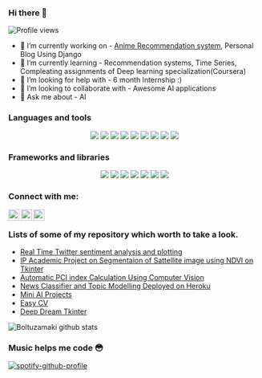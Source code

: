 ### Hi there 👋

![Profile views](https://komarev.com/ghpvc/?username=boltuzamaki&color=blueviolet&label=Profile+Views)

- 🔭 I’m currently working on - [Anime Recommendation system](https://github.com/srijansingh53/aniReco), Personal Blog Using Django
- 🌱 I’m currently learning - Recommendation systems, Time Series, Compleating assignments of Deep learning specialization(Coursera)
- 🤔 I’m looking for help with - 6 month Internship :)
- 👯 I’m looking to collaborate with - Awesome AI applications
- 💬 Ask me about - AI

### Languages and tools
<p align="center">
  <img src="https://img.shields.io/badge/python%20-%2314354C.svg?&style=for-the-badge&logo=python&logoColor=white"/>
  <img src="https://img.shields.io/badge/c%20-%2300599C.svg?&style=for-the-badge&logo=c&logoColor=white"/>
  <img src="https://img.shields.io/badge/css3%20-%231572B6.svg?&style=for-the-badge&logo=css3&logoColor=white"/>
  <img src="https://img.shields.io/badge/html5%20-%23E34F26.svg?&style=for-the-badge&logo=html5&logoColor=white"/>
  <img src="https://img.shields.io/badge/markdown-%23000000.svg?&style=for-the-badge&logo=markdown&logoColor=white"/>
  <img src="https://img.shields.io/badge/git%20-%23F05033.svg?&style=for-the-badge&logo=git&logoColor=white"/>
  <img src="https://img.shields.io/badge/github%20-%23121011.svg?&style=for-the-badge&logo=github&logoColor=white"/>
  <img src="https://img.shields.io/badge/mysql-%2300f.svg?&style=for-the-badge&logo=mysql&logoColor=white"/>
  <img src="https://img.shields.io/badge/Jupyter%20-%23F37626.svg?&style=for-the-badge&logo=Jupyter&logoColor=white" />
</p>

### Frameworks and libraries
<p align="center">
  <img src="https://img.shields.io/badge/bootstrap%20-%23563D7C.svg?&style=for-the-badge&logo=bootstrap&logoColor=white"/>
  <img src="https://img.shields.io/badge/django%20-%23092E20.svg?&style=for-the-badge&logo=django&logoColor=white"/>
  <img src="https://img.shields.io/badge/flask%20-%23000.svg?&style=for-the-badge&logo=flask&logoColor=white"/>
  <img src="https://img.shields.io/badge/Keras%20-%23D00000.svg?&style=for-the-badge&logo=Keras&logoColor=white"/>
  <img src="https://img.shields.io/badge/TensorFlow%20-%23FF6F00.svg?&style=for-the-badge&logo=TensorFlow&logoColor=white" />
  <img src="https://img.shields.io/badge/pandas%20-%23150458.svg?&style=for-the-badge&logo=pandas&logoColor=white" />
  <img src="https://img.shields.io/badge/docker%20-%230db7ed.svg?&style=for-the-badge&logo=docker&logoColor=white"/>
</p>

### Connect with me:

[<img align="left" alt="codeSTACKr | YouTube" width="22px" src="https://cdn.jsdelivr.net/npm/simple-icons@v3/icons/youtube.svg" />][youtube]
[<img align="left" alt="codeSTACKr | Twitter" width="22px" src="https://cdn.jsdelivr.net/npm/simple-icons@v3/icons/facebook.svg" />][facebook]
[<img align="left" alt="codeSTACKr | LinkedIn" width="22px" src="https://cdn.jsdelivr.net/npm/simple-icons@v3/icons/linkedin.svg" />][linkedin]

<br />

[facebook]: https://www.facebook.com/profile.php?id=100010998130547
[youtube]: https://www.youtube.com/channel/UCMQOUMP8U9_FZOWrw26IW5Q?view_as=subscriber
[linkedin]: https://www.linkedin.com/in/boltz-divyanshu/

### Lists of some of my repository which worth to take a look.

- [Real Time Twitter sentiment analysis and plotting](https://github.com/Boltuzamaki/Real-Time-Twitter-sentiment-analysis-and-plotting)
- [IP Academic Project on Segmentaion of Sattellite image using NDVI on Tkinter](https://github.com/Boltuzamaki/IP-Academic-Project-on-Segmentaion-of-Sattellite-image-using-NDVI-on-Tkinter)
- [Automatic PCI index Calculation Using Computer Vision](https://github.com/Boltuzamaki/NC_SVCE_MK199_CliffHangers-1)
- [News Classifier and Topic Modelling Deployed on Heroku](https://github.com/Boltuzamaki/Machine-Learning-Academic-Project)
- [Mini AI Projects](https://github.com/Boltuzamaki/Mini-AI-Projects)
- [Easy CV](https://github.com/Boltuzamaki/Easy-CV)
- [Deep Dream Tkinter](https://github.com/Boltuzamaki/Deep-Dream-Tkinter-App)

![Boltuzamaki github stats](https://github-readme-stats.vercel.app/api?username=boltuzamaki&show_icons=true&theme=dark)

### Music helps me code 😳
[![spotify-github-profile](https://spotify-github-profile.vercel.app/api/view?uid=31jfeexgibucbx35vmxmbem2j6oa&cover_image=true&theme=default)](https://github.com/kittinan/spotify-github-profile)
